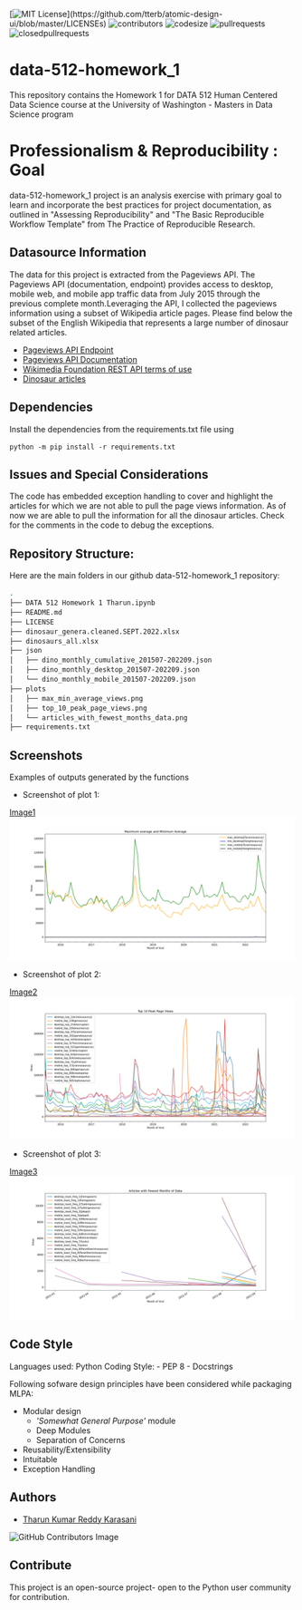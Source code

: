 [![MIT License](https://img.shields.io/apm/l/atomic-design-ui.svg?)](https://github.com/tterb/atomic-design-ui/blob/master/LICENSEs)
![contributors](https://img.shields.io/github/contributors/TharunKumarReddy5/data-512-homework_1.svg)
![codesize](https://img.shields.io/github/languages/code-size/TharunKumarReddy5/data-512-homework_1.svg) 
![pullrequests](https://img.shields.io/github/issues-pr/TharunKumarReddy5/data-512-homework_1.svg) 
![closedpullrequests](https://img.shields.io/github/issues-pr-closed-raw/TharunKumarReddy5/data-512-homework_1.svg)

# data-512-homework_1

This repository contains the Homework 1 for DATA 512 Human Centered Data Science course at the University of Washington - Masters in Data Science program

# Professionalism & Reproducibility : Goal

data-512-homework_1 project is an analysis exercise with primary goal to learn and incorporate the best practices for project documentation, as outlined in "Assessing Reproducibility" and "The Basic Reproducible Workflow Template" from The Practice of Reproducible Research.

## Datasource Information

The data for this project is extracted from the Pageviews API. The Pageviews API (documentation, endpoint) provides access to desktop, mobile web, and mobile app traffic data from July 2015 through the previous complete month.Leveraging the API, I collected the pageviews information using a subset of Wikipedia article pages. Please find below the subset of the English Wikipedia that represents a large number of dinosaur related articles.

 - [Pageviews API Endpoint](https://wikimedia.org/api/rest_v1/#!/Pageviews_data/get_metrics_pageviews_aggregate_project_access_agent_granularity_start_end)
 - [Pageviews API Documentation](https://wikitech.wikimedia.org/wiki/Analytics/AQS/Pageviews)
 - [Wikimedia Foundation REST API terms of use](https://www.mediawiki.org/wiki/REST_API#Terms_and_conditions)
 - [Dinosaur articles](https://docs.google.com/spreadsheets/d/1zfBNKsuWOFVFTOGK8qnTr2DmHkYK4mAACBKk1sHLt_k/edit?usp=sharing)

## Dependencies

Install the dependencies from the requirements.txt file using

    python -m pip install -r requirements.txt

## Issues and Special Considerations

The code has embedded exception handling to cover and highlight the articles for which we are not able to pull the page views information. As of now we are able to pull the information for all the dinosaur articles. Check for the comments in the code to debug the exceptions. 

## Repository Structure:
Here are the main folders in our github data-512-homework_1 repository:
```bash
.
├── DATA 512 Homework 1 Tharun.ipynb
├── README.md
├── LICENSE
├── dinosaur_genera.cleaned.SEPT.2022.xlsx
├── dinosaurs_all.xlsx
├── json
│   ├── dino_monthly_cumulative_201507-202209.json
│   ├── dino_monthly_desktop_201507-202209.json
│   └── dino_monthly_mobile_201507-202209.json
├── plots
│   ├── max_min_average_views.png
│   ├── top_10_peak_page_views.png
│   └── articles_with_fewest_months_data.png
├── requirements.txt
```

## Screenshots

Examples of outputs generated by the functions

- Screenshot of plot 1:

[Image1](https://github.com/TharunKumarReddy5/data-512-homework_1/blob/main/plots/max_min_average_views.png)
![Alt text](https://github.com/TharunKumarReddy5/data-512-homework_1/blob/main/plots/max_min_average_views.png "Articles with fewest Months of Data")

- Screenshot of plot 2:

[Image2](https://github.com/TharunKumarReddy5/data-512-homework_1/blob/main/plots/top_10_peak_page_views.png)
![Alt text](https://github.com/TharunKumarReddy5/data-512-homework_1/blob/main/plots/top_10_peak_page_views.png "ML Pipeline Hyperparameter Diagram")

- Screenshot of plot 3:

[Image3](https://github.com/TharunKumarReddy5/data-512-homework_1/tree/main/plots/articles_with_fewest_months_data.png)
![Alt text](https://github.com/TharunKumarReddy5/data-512-homework_1/blob/main/plots/articles_with_fewest_months_data.png "Articles with fewest Months of Data")

## Code Style

Languages used: Python
Coding Style:
    - PEP 8
    - Docstrings

Following sofware design principles have been considered while packaging MLPA:

- Modular design
    - *'Somewhat General Purpose'* module
    - Deep Modules
    - Separation of Concerns
- Reusability/Extensibility
- Intuitable
- Exception Handling

## Authors
- [Tharun Kumar Reddy Karasani](https://github.com/TharunKumarReddy5)

![GitHub Contributors Image](https://contrib.rocks/image?repo=TharunKumarReddy5/data-512-homework_1)

## Contribute

This project is an open-source project- open to the Python user community for contribution.
